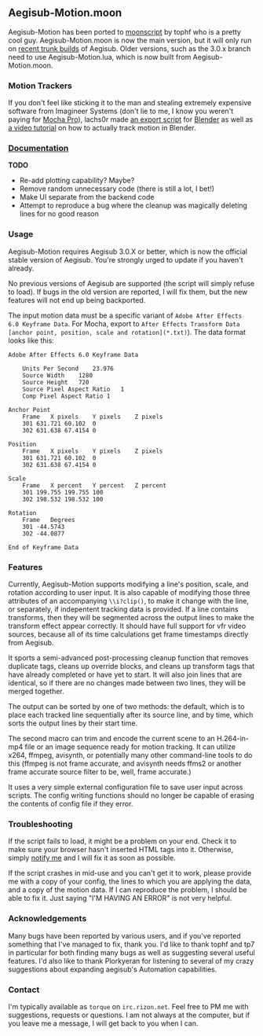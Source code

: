 ## Aegisub-Motion.moon ##

Aegisub-Motion has been ported to [moonscript][moonscript] by tophf who is a pretty cool guy.  Aegisub-Motion.moon is now the main version, but it will only run on [recent trunk builds][aegplork] of Aegisub. Older versions, such as the 3.0.x branch need to use Aegisub-Motion.lua, which is now built from Aegisub-Motion.moon.

### Motion Trackers ###
If you don't feel like sticking it to the man and stealing extremely expensive software from Imagineer Systems (don't lie to me, I know you weren't paying for [Mocha Pro][mocha]), lachs0r made [an export script][bscript] for [Blender][blender] as well as [a video tutorial][btut] on how to actually track motion in Blender.

### [Documentation][docu] ###

**TODO**
- Re-add plotting capability? Maybe?
- Remove random unnecessary code (there is still a lot, I bet!)
- Make UI separate from the backend code
- Attempt to reproduce a bug where the cleanup was magically deleting lines for no good reason

### Usage ###

Aegisub-Motion requires Aegisub 3.0.X or better, which is now the official stable version of Aegisub. You're strongly urged to update if you haven't already.

No previous versions of Aegisub are supported (the script will simply refuse to load). If bugs in the old version are reported, I will fix them, but the new features will not end up being backported.

The input motion data must be a specific variant of `Adobe After Effects 6.0 Keyframe Data`. For Mocha, export to `After Effects Transform Data [anchor point, position, scale and rotation](*.txt)`). The data format looks like this:

```
Adobe After Effects 6.0 Keyframe Data

	Units Per Second	23.976
	Source Width	1280
	Source Height	720
	Source Pixel Aspect Ratio	1
	Comp Pixel Aspect Ratio	1

Anchor Point
	Frame	X pixels	Y pixels	Z pixels
	301	631.721	60.102	0
	302	631.638	67.4154	0

Position
	Frame	X pixels	Y pixels	Z pixels
	301	631.721	60.102	0
	302	631.638	67.4154	0

Scale
	Frame	X percent	Y percent	Z percent
	301	199.755	199.755	100
	302	198.532	198.532	100

Rotation
	Frame	Degrees
	301	-44.5743
	302	-44.0877

End of Keyframe Data
```

### Features ###

Currently, Aegisub-Motion supports modifying a line's position, scale, and rotation according to user input. It is also capable of modifying those three attributes of an accompanying `\\i?clip()`, to make it change with the line, or separately, if indepentent tracking data is provided. If a line contains transforms, then they will be segmented across the output lines to make the transform effect appear correctly. It should have full support for vfr video sources, because all of its time calculations get frame timestamps directly from Aegisub.

It sports a semi-advanced post-processing cleanup function that removes duplicate tags, cleans up override blocks, and cleans up transform tags that have already completed or have yet to start. It will also join lines that are identical, so if there are no changes made between two lines, they will be merged together.

The output can be sorted by one of two methods: the default, which is to place each tracked line sequentially after its source line, and by time, which sorts the output lines by their start time.

The second macro can trim and encode the current scene to an H.264-in-mp4 file or an image sequence ready for motion tracking. It can utilize x264, ffmpeg, avisynth, or potentially many other command-line tools to do this (ffmpeg is not frame accurate, and avisynth needs ffms2 or another frame accurate source filter to be, well, frame accurate.)

It uses a very simple external configuration file to save user input across scripts. The config writing functions should no longer be capable of erasing the contents of config file if they error.

### Troubleshooting ###

If the script fails to load, it might be a problem on your end. Check it to make sure your browser hasn't inserted HTML tags into it. Otherwise, simply [notify me](#contact) and I will fix it as soon as possible.

If the script crashes in mid-use and you can't get it to work, please provide me with a copy of your config, the lines to which you are applying the data, and a copy of the motion data. If I can reproduce the problem, I should be able to fix it. Just saying "I'M HAVING AN ERROR" is not very helpful.

### Acknowledgements ###

Many bugs have been reported by various users, and if you've reported something that I've managed to fix, thank you. I'd like to thank tophf and tp7 in particular for both finding many bugs as well as suggesting several useful features. I'd also like to thank Plorkyeran for listening to several of my crazy suggestions about expanding aegisub's Automation capabilities.

### Contact ###

I'm typically available as `torque` on `irc.rizon.net`. Feel free to PM me with suggestions, requests or questions. I am not always at the computer, but if you leave me a message, I will get back to you when I can.

[moonscript]: http://moonscript.org/
[bscript]: https://gist.github.com/torque/73fc57523c79d3e7bf22/raw/9e455d7313c65d406622bab620d9c99381a46956/aae-export.py
[blender]: http://www.blender.org/
[btut]: https://www.youtube.com/watch?v=lHgiRjKr4Iw
[docu]: https://github.com/torque/Aegisub-Motion/wiki
[aegplork]: http://plorkyeran.com/aegisub/
[mocha]: http://www.imagineersystems.com/
